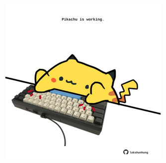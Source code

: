 <!-- built at 20/01/2022, 12:00:59 UTC -->
<p align="center">
  <img width="500" height="500" src="./ReadmeImage.svg">
</p>
